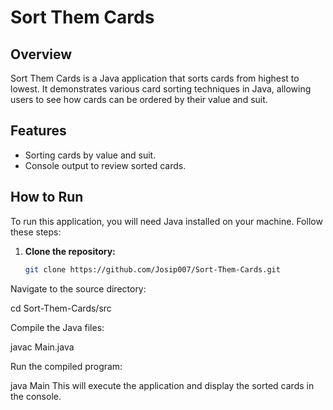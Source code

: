 
# Sort Them Cards

## Overview
Sort Them Cards is a Java application that sorts cards from highest to lowest. It demonstrates various card sorting techniques in Java, allowing users to see how cards can be ordered by their value and suit.

## Features
- Sorting cards by value and suit.
- Console output to review sorted cards.

## How to Run
To run this application, you will need Java installed on your machine. Follow these steps:

1. **Clone the repository:**
   ```bash
   git clone https://github.com/Josip007/Sort-Them-Cards.git

Navigate to the source directory:

cd Sort-Them-Cards/src

Compile the Java files:

javac Main.java

Run the compiled program:

java Main
This will execute the application and display the sorted cards in the console.

